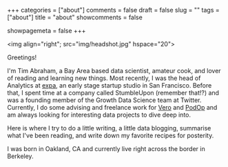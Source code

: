 +++
categories = ["about"]
comments = false
draft = false
slug = ""
tags = ["about"]
title = "about"
showcomments = false

showpagemeta = false
+++

<img align="right"; src="img/headshot.jpg" hspace="20">

Greetings!


I'm Tim Abraham, a Bay Area based data scientist, amateur cook, and lover of reading and learning new things. Most recently, I was the head of Analytics at [expa](www.expa.com), an early stage startup studio in San Francisco. Before that, I spent time at a company called StumbleUpon (remember that!?) and was a founding member of the Growth Data Science team at Twitter. Currently, I do some advising and freelance work for [Vero](https://www.vero.co/) and [PodOp](https://podop.com/) and am always looking for interesting data projects to dive deep into. 

Here is where I try to do a little writing, a little data blogging, summarise what I've been reading, and write down my favorite recipes for posterity.

I was born in Oakland, CA and currently live right across the border in Berkeley. 